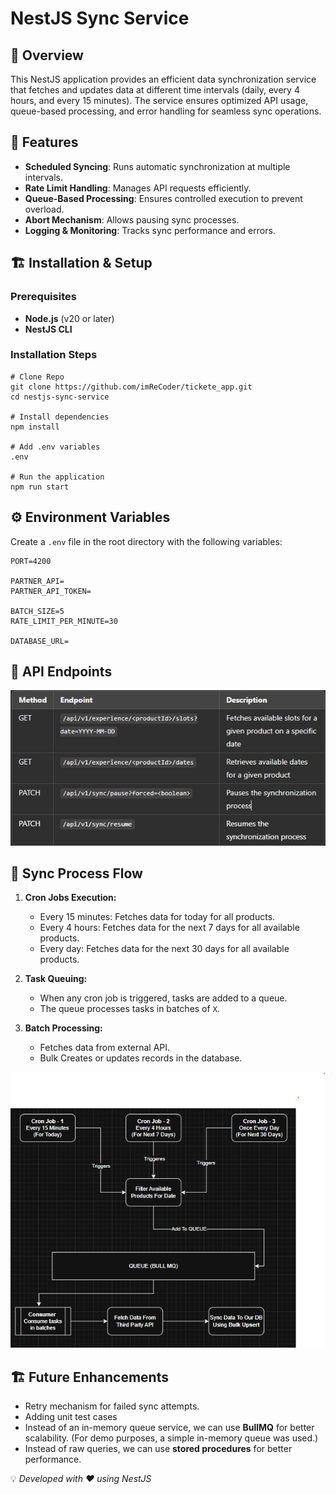 # NestJS Sync Service

## 🚀 Overview

This NestJS application provides an efficient data synchronization service that fetches and updates data at different time intervals (daily, every 4 hours, and every 15 minutes). The service ensures optimized API usage, queue-based processing, and error handling for seamless sync operations.

## 📌 Features

- **Scheduled Syncing**: Runs automatic synchronization at multiple
  intervals.
- **Rate Limit Handling**: Manages API requests efficiently.
- **Queue-Based Processing**: Ensures controlled execution to prevent
  overload.
- **Abort Mechanism**: Allows pausing sync processes.
- **Logging & Monitoring**: Tracks sync performance and errors.

## 🏗️ Installation & Setup

### Prerequisites

- **Node.js** (v20 or later)
- **NestJS CLI**

### Installation Steps

    # Clone Repo
    git clone https://github.com/imReCoder/tickete_app.git
    cd nestjs-sync-service

    # Install dependencies
    npm install

    # Add .env variables
    .env

    # Run the application
    npm run start

## ⚙️ Environment Variables

Create a `.env` file in the root directory with the following variables:

    PORT=4200

    PARTNER_API=
    PARTNER_API_TOKEN=

    BATCH_SIZE=5
    RATE_LIMIT_PER_MINUTE=30

    DATABASE_URL=

## 📡 API Endpoints

![Endpoints](https://github.com/imReCoder/tickete_app/blob/master/endpoints_table.png)

## 🔄 Sync Process Flow

1.  **Cron Jobs Execution:**

    - Every 15 minutes: Fetches data for today for all products.
    - Every 4 hours: Fetches data for the next 7 days for all available products.
    - Every day: Fetches data for the next 30 days for all available products.

2.  **Task Queuing:**

    - When any cron job is triggered, tasks are added to a queue.
    - The queue processes tasks in batches of `X`.

3.  **Batch Processing:**

    - Fetches data from external API.
    - Bulk Creates or updates records in the database.

![alt text](https://github.com/imReCoder/tickete_app/blob/master/fow.png)

## 🏗️ Future Enhancements
- Retry mechanism for failed sync attempts.
- Adding unit test cases
- Instead of an in-memory queue service, we can use **BullMQ** for better scalability. (For demo purposes, a simple in-memory queue was used.)
- Instead of raw queries, we can use **stored procedures** for better performance.

💡 _Developed with ❤️ using NestJS_
